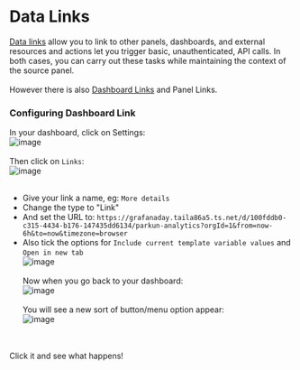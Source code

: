 # Data Links
[Data links](https://grafana.com/docs/grafana/latest/panels-visualizations/configure-data-links/) allow you to link to other panels, dashboards, and external resources and actions let you trigger basic, unauthenticated, API calls. In both cases, you can carry out these tasks while maintaining the context of the source panel.
<br/><br/>
However there is also [Dashboard Links](https://grafana.com/docs/grafana/latest/dashboards/build-dashboards/manage-dashboard-links/) and Panel Links. 

### Configuring Dashboard Link
In your dashboard, click on Settings:<br/>
![image](https://github.com/user-attachments/assets/465facdd-6f1b-47a5-901e-cf02b37dc306)
<br/><br/>
Then click on `Links`:<br/>
![image](https://github.com/user-attachments/assets/cb38bb0c-88a5-4665-a3fa-32b922257732)
<br/><br/>
- Give your link a name, eg: `More details`<br/>
- Change the type to "Link"<br/>
- And set the URL to: `https://grafanaday.taila86a5.ts.net/d/100fddb0-c315-4434-b176-147435dd6134/parkun-analytics?orgId=1&from=now-6h&to=now&timezone=browser`<br/>
- Also tick the options for `Include current template variable values` and `Open in new tab`<br/>
![image](https://github.com/user-attachments/assets/b446ab46-db86-404a-b30c-1941f519fe0c)
<br/><br/>
Now when you go back to your dashboard:<br/>
![image](https://github.com/user-attachments/assets/d7b1f9b8-f67f-4fbe-a241-d4016b71c40b)
<br/><br/>
You will see a new sort of button/menu option appear:<br/>
![image](https://github.com/user-attachments/assets/6825af40-faa1-4e4f-9c54-2181e2a841f1)

<br/><br/>
Click it and see what happens!
<br/><br/>
